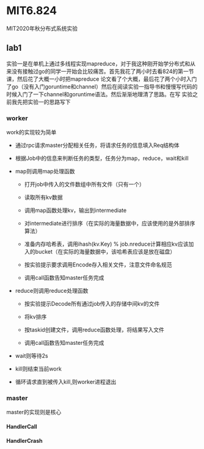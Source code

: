 # MIT6.824
MIT2020年秋分布式系统实验

## lab1

实验一是在单机上通过多线程实现mapreduce，对于我这种刚开始学分布式和从来没有接触过go的同学一开始会比较痛苦。首先我花了两小时去看824的第一节课，然后花了大概一小时把mapreduce
论文看了个大概，最后花了两个小时入门了go（没有入门goruntime和channel）然后在阅读实验一指导书和慢慢写代码的时候入门了一下channel和goruntime语法。然后渐渐地理清了思路。在写
实验之前我先把实验一的思路写下

### worker

work的实现较为简单

- 通过rpc请求master分配相关任务，将请求任务的信息填入Req结构体

- 根据Job中的信息来判断任务的类型，任务分为map，reduce，wait和kill

- map则调用map处理函数

  + 打开job中传入的文件数组中所有文件（只有一个）
  
  + 读取所有kv数据
  
  + 调用map函数处理kv，输出到intermediate
  
  + 对intermediate进行排序（在实际的海量数据中，应该使用的是外部排序算法）
  
  + 准备内存哈希表，调用ihash(kv.Key) % job.nreduce计算相应kv应该加入的bucket（在实际的海量数据中，该哈希表应该是放在磁盘）
  
  + 按实验提示要求调用Encode存入相关文件，注意文件命名规范

  + 调用call函数告知master任务完成

- reduce则调用reduce处理函数

  + 按实验提示Decode所有通过job传入的存储中间kv的文件

  + 将kv排序

  + 按taskid创建文件，调用reduce函数处理，将结果写入文件

  + 调用call函数告知master任务完成

- wait则等待2s

- kill则结束当前work

- 循环请求直到被传入kill,则worker进程退出


### master

master的实现则是核心

#### HandlerCall

#### HandlerCrash
















